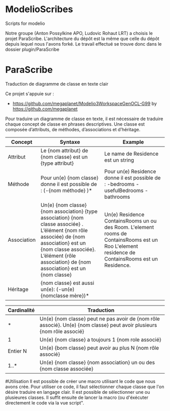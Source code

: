 # ModelioScribes
Scripts for modelio

Notre groupe (Anton Possylkine APO, Ludovic Rohaut LRT) a choisis le projet ParaScribe. L'architecture du dépôt est la même que celle du dépôt depuis lequel nous l'avons forké. Le travail effectué se trouve donc dans le dossier plugin/ParaScribe

# ParaScribe
Traduction de diagramme de classe en texte clair

Ce projet s'appuie sur :
- https://github.com/megaplanet/Modelio3WorkspaceGenOCL-G99 by https://github.com/megaplanet

Pour traduire un diagramme de classe en texte, il est nécessaire de traduire chaque concept de classe en phrases descriptives.
Une classe est composée d’attributs, de méthodes, d’associations et d’héritage.


| Concept                                          | Syntaxe                                        | Example             |
|--------------------------------------------------|------------------------------------------------|---------------------|
| Attribut                                         | Le {nom attribut} de {nom classe} est un {type attribut}                             | Le name de Residence est un string            |
| Méthode                                          | Pour un(e) {nom classe} donne il est possible de : (-{nom méthode} )*         | Pour un(e) Residence donne il est possible de : -bedrooms -usefulBedrooms -bathrooms  |
| Association                                      | Un(e) {nom classe} {nom association} {type association} {nom classe associée} . L’élément {nom rôle associée} de {nom association} est un {nom classe associée}. L’élément {rôle association} de {nom association} est un {nom classe}   | Un(e) Residence ContainsRooms un ou des Room. L'element rooms de ContainsRooms est un  Roo    L'element residence de ContainsRooms est un  Residence.
| Héritage    | {nom classe} est aussi un(e): (-un(e) {nomclasse mère})*                             |


| Cardinalité                            | Traduction                                              |
|----------------------------------------|---------------------------------------------------------|
|* |Un(e) {nom classe} peut ne pas avoir de {nom rôle associé}. Un(e) {nom classe} peut avoir plusieurs {nom rôle associé} |
|1 |Un(e) {nom classe} a toujours 1 {nom role associé} |
|Entier N | Un(e) {bom classe} peut avoir au plus N {nom rôle associé} |
|1..* |Un(e) {nom classe} {nom association} un ou des {nom classe associée} |

#Utilisation
Il est possible de créer une macro utilisant le code que nous avons crée.
Pour utiliser ce code, il faut sélectionner chaque classe que l'on désire traduire en langage clair. Il est possible de sélectionner une ou plusieures classes.
Il suffit ensuite de lancer la macro (ou d'éxécuter directement le code via la vue script".


